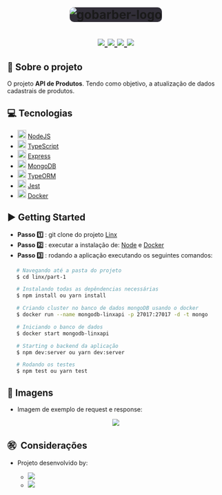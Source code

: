 <h1 align="center">
  <img style="background-color: #312e38; border-radius: 10px;" alt="gobarber-logo" src="https://www.linx.com.br/app/themes/linx/crystals/dist/assets/static/logo.png" />
  <p align="center">
    <a href="https://nodejs.org/en/">
      <img src="https://img.shields.io/badge/-NodeJS-006400?style=flat&logo=Node.js&logoColor=#339933" />
    <a href="https://www.typescriptlang.org/">
      <img src="https://img.shields.io/badge/-TypeScript-007ACC?style=flat&logo=TypeScript&logoColor=#007ACC" />
    </a>
    <a href="https://jestjs.io/">
      <img src="https://img.shields.io/badge/-Jest-C21325?style=flat&logo=Jest&logoColor=FFFFF" />
    <a href="https://www.mongodb.com/">
      <img src="https://img.shields.io/badge/-MongoDB-47A248?style=flat&logo=MongoDB&logoColor=006400" />
    </a>
  </p>
</h1>

## 🔖 Sobre o projeto

O projeto **API de Produtos**. Tendo como objetivo, a atualização de dados cadastrais de produtos.

## 💻 Tecnologias

- <img width="20px" src="https://img.icons8.com/color/2x/nodejs.png" /> [NodeJS](https://nodejs.org/en/ 'NodeJS')
- <img width="20px" src="https://img.icons8.com/color/2x/typescript.png" /> [TypeScript](https://www.typescriptlang.org/ 'TypeScript')
- <img width="20px" src="https://res.cloudinary.com/practicaldev/image/fetch/s--00h6CjGb--/c_limit%2Cf_auto%2Cfl_progressive%2Cq_auto%2Cw_880/https://www.maxrooted.com/panduan-membangun-rest-api-expressjs-mysql/cover.png" /> [Express](https://expressjs.com/ 'Express')
- <img width="20px" src="https://img.icons8.com/color/2x/mongodb.png"/> [MongoDB](https://www.mongodb.com/ 'MongoDB')
- <img width="20px" src="https://avatars2.githubusercontent.com/u/20165699?s=400&v=4" /> [TypeORM](https://typeorm.io/#/ 'TypeORM')
- <img width="20px" src="https://simpleicons.org/icons/jest.svg" /> [Jest](https://jestjs.io/ 'Jest')
- <img width="20px" src="https://img.icons8.com/dusk/2x/docker.png" /> [Docker](https://www.docker.com/ 'Docker')

## ▶️ Getting Started

- **Passo 1️⃣** : git clone do projeto [Linx](https://github.com/rafaelsanzio/linx 'Linx')
- **Passo 2️⃣** : executar a instalação de: [Node](https://nodejs.org/en/ 'Node') e [Docker](https://www.docker.com/ 'Docker')
- **Passo 3️⃣** : rodando a aplicação executando os seguintes comandos:

```bash
   # Navegando até a pasta do projeto
   $ cd linx/part-1

   # Instalando todas as depêndencias necessárias
   $ npm install ou yarn install

   # Criando cluster no banco de dados mongoDB usando o docker
   $ docker run --name mongodb-linxapi -p 27017:27017 -d -t mongo

   # Iniciando o banco de dados
   $ docker start mongodb-linxapi

   # Starting o backend da aplicação
   $ npm dev:server ou yarn dev:server

   # Rodando os testes
   $ npm test ou yarn test
```

## 📸 Imagens

- Imagem de exemplo de request e response: 

 <p align="center">
 	<img src="https://user-images.githubusercontent.com/18368947/89713900-39a70380-d971-11ea-910e-7bf010baa909.png" />
 </p>

## ㊗ ️ Considerações

- Projeto desenvolvido by:

  - <a href="https://github.com/rafaelsanzio">
    <img src="https://img.shields.io/badge/-Rafael%20Sanzio-000000?style=flat&logo=GitHub&logoColor=#000000" />
  </a>

  - <a href="https://www.linkedin.com/in/rafael-sanzio-012778143/">
    <img src="https://img.shields.io/badge/-Rafael%20Sanzio-0077B5?style=flat&logo=LinkedIN&logoColor=#000000" />
  </a>
